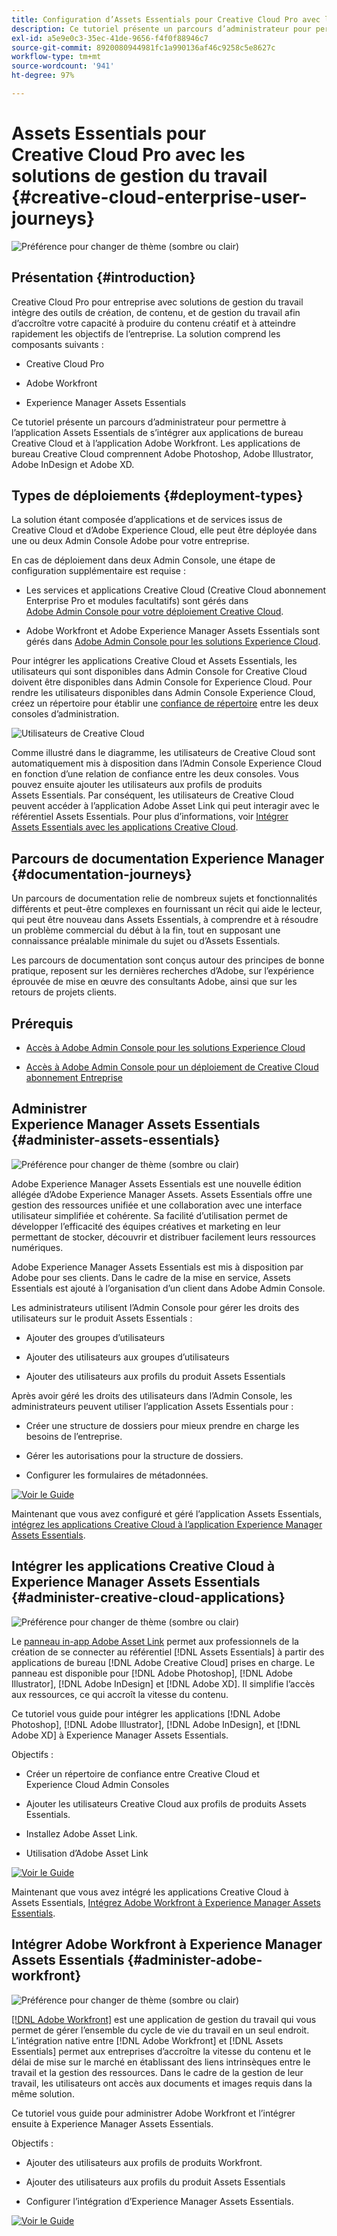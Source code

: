 ```yaml
---
title: Configuration d’Assets Essentials pour Creative Cloud Pro avec les solutions de gestion du travail
description: Ce tutoriel présente un parcours d’administrateur pour permettre à l’application Assets Essentials de s’intégrer aux applications de bureau Creative Cloud et à l’application Adobe Workfront. Les applications de bureau Creative Cloud comprennent Adobe Photoshop, Adobe Illustrator, Adobe InDesign et Adobe XD.
exl-id: a5e9e0c3-35ec-41de-9656-f4f0f88946c7
source-git-commit: 8920080944981fc1a990136af46c9258c5e8627c
workflow-type: tm+mt
source-wordcount: '941'
ht-degree: 97%

---
```


# Assets Essentials pour Creative Cloud Pro avec les solutions de gestion du travail {#creative-cloud-enterprise-user-journeys}

![Préférence pour changer de thème (sombre ou clair)](assets/cce-next-banner-landing-page.png)

## Présentation {#introduction}

Creative Cloud Pro pour entreprise avec solutions de gestion du travail intègre des outils de création, de contenu, et de gestion du travail afin d’accroître votre capacité à produire du contenu créatif et à atteindre rapidement les objectifs de l’entreprise. La solution comprend les composants suivants :

* Creative Cloud Pro

* Adobe Workfront

* Experience Manager Assets Essentials

Ce tutoriel présente un parcours d’administrateur pour permettre à l’application Assets Essentials de s’intégrer aux applications de bureau Creative Cloud et à l’application Adobe Workfront. Les applications de bureau Creative Cloud comprennent Adobe Photoshop, Adobe Illustrator, Adobe InDesign et Adobe XD.

## Types de déploiements {#deployment-types}

La solution étant composée d’applications et de services issus de Creative Cloud et d’Adobe Experience Cloud, elle peut être déployée dans une ou deux Admin Console Adobe pour votre entreprise.

En cas de déploiement dans deux Admin Console, une étape de configuration supplémentaire est requise :

* Les services et applications Creative Cloud (Creative Cloud abonnement Enterprise Pro et modules facultatifs) sont gérés dans [Adobe Admin Console pour votre déploiement Creative Cloud](https://helpx.adobe.com/fr/enterprise/admin-guide.html).

* Adobe Workfront et Adobe Experience Manager Assets Essentials sont gérés dans [Adobe Admin Console pour les solutions Experience Cloud](https://experienceleague.adobe.com/docs/core-services/interface/administration/admin-getting-started.html?lang=fr).

Pour intégrer les applications Creative Cloud et Assets Essentials, les utilisateurs qui sont disponibles dans Admin Console for Creative Cloud doivent être disponibles dans Admin Console for Experience Cloud. Pour rendre les utilisateurs disponibles dans Admin Console Experience Cloud, créez un répertoire pour établir une [confiance de répertoire](https://helpx.adobe.com/fr/enterprise/using/set-up-identity.html) entre les deux consoles d’administration.

![Utilisateurs de Creative Cloud](assets/creative-cloud-users.svg)

Comme illustré dans le diagramme, les utilisateurs de Creative Cloud sont automatiquement mis à disposition dans l’Admin Console Experience Cloud en fonction d’une relation de confiance entre les deux consoles. Vous pouvez ensuite ajouter les utilisateurs aux profils de produits Assets Essentials. Par conséquent, les utilisateurs de Creative Cloud peuvent accéder à l’application Adobe Asset Link qui peut interagir avec le référentiel Assets Essentials. Pour plus d’informations, voir [Intégrer Assets Essentials avec les applications Creative Cloud](integrate-with-creative-cloud.md).

## Parcours de documentation Experience Manager {#documentation-journeys}

Un parcours de documentation relie de nombreux sujets et fonctionnalités différents et peut-être complexes en fournissant un récit qui aide le lecteur, qui peut être nouveau dans Assets Essentials, à comprendre et à résoudre un problème commercial du début à la fin, tout en supposant une connaissance préalable minimale du sujet ou d’Assets Essentials.

Les parcours de documentation sont conçus autour des principes de bonne pratique, reposent sur les dernières recherches d’Adobe, sur l’expérience éprouvée de mise en œuvre des consultants Adobe, ainsi que sur les retours de projets clients.

## Prérequis

* [Accès à Adobe Admin Console pour les solutions Experience Cloud](https://experienceleague.adobe.com/docs/core-services/interface/administration/admin-getting-started.html)

* [Accès à Adobe Admin Console pour un déploiement de Creative Cloud abonnement Entreprise](https://helpx.adobe.com/fr/enterprise/admin-guide.html)

## Administrer Experience Manager Assets Essentials {#administer-assets-essentials}

![Préférence pour changer de thème (sombre ou clair)](assets/cce-assets.png)

Adobe Experience Manager Assets Essentials est une nouvelle édition allégée d’Adobe Experience Manager Assets. Assets Essentials offre une gestion des ressources unifiée et une collaboration avec une interface utilisateur simplifiée et cohérente. Sa facilité d’utilisation permet de développer l’efficacité des équipes créatives et marketing en leur permettant de stocker, découvrir et distribuer facilement leurs ressources numériques.

Adobe Experience Manager Assets Essentials est mis à disposition par Adobe pour ses clients. Dans le cadre de la mise en service, Assets Essentials est ajouté à l’organisation d’un client dans Adobe Admin Console.

Les administrateurs utilisent l’Admin Console pour gérer les droits des utilisateurs sur le produit Assets Essentials :

* Ajouter des groupes d’utilisateurs

* Ajouter des utilisateurs aux groupes d’utilisateurs

* Ajouter des utilisateurs aux profils du produit Assets Essentials

Après avoir géré les droits des utilisateurs dans l’Admin Console, les administrateurs peuvent utiliser l’application Assets Essentials pour :

* Créer une structure de dossiers pour mieux prendre en charge les besoins de l’entreprise.

* Gérer les autorisations pour la structure de dossiers.

* Configurer les formulaires de métadonnées.

[![Voir le Guide](https://helpx.adobe.com/content/dam/help/en/marketing-cloud/how-to/digital-foundation/_jcr_content/main-pars/image_1250343773/see-the-guide-sm.png)](deploy-administer.md)

Maintenant que vous avez configuré et géré l’application Assets Essentials, [intégrez les applications Creative Cloud à l’application Experience Manager Assets Essentials](integrate-with-creative-cloud.md).

## Intégrer les applications Creative Cloud à Experience Manager Assets Essentials {#administer-creative-cloud-applications}

![Préférence pour changer de thème (sombre ou clair)](assets/cce-creative-cloud.png)

Le [panneau in-app Adobe Asset Link](https://www.adobe.com/fr/creativecloud/business/enterprise/adobe-asset-link.html) permet aux professionnels de la création de se connecter au référentiel [!DNL Assets Essentials] à partir des applications de bureau [!DNL Adobe Creative Cloud] prises en charge. Le panneau est disponible pour [!DNL Adobe Photoshop], [!DNL Adobe Illustrator], [!DNL Adobe InDesign] et [!DNL Adobe XD]. Il simplifie l’accès aux ressources, ce qui accroît la vitesse du contenu.

Ce tutoriel vous guide pour intégrer les applications [!DNL Adobe Photoshop], [!DNL Adobe Illustrator], [!DNL Adobe InDesign], et [!DNL Adobe XD] à Experience Manager Assets Essentials.

Objectifs :

* Créer un répertoire de confiance entre Creative Cloud et Experience Cloud Admin Consoles

* Ajouter les utilisateurs Creative Cloud aux profils de produits Assets Essentials.

* Installez Adobe Asset Link.

* Utilisation d’Adobe Asset Link

[![Voir le Guide](https://helpx.adobe.com/content/dam/help/en/marketing-cloud/how-to/digital-foundation/_jcr_content/main-pars/image_1250343773/see-the-guide-sm.png)](integrate-with-creative-cloud.md)

Maintenant que vous avez intégré les applications Creative Cloud à Assets Essentials, [Intégrez Adobe Workfront à Experience Manager Assets Essentials](integrate-with-workfront.md).

## Intégrer Adobe Workfront à Experience Manager Assets Essentials {#administer-adobe-workfront}

![Préférence pour changer de thème (sombre ou clair)](assets/cce-workfront.png)

[[!DNL Adobe Workfront]](https://www.workfront.com/) est une application de gestion du travail qui vous permet de gérer l’ensemble du cycle de vie du travail en un seul endroit. L’intégration native entre [!DNL Adobe Workfront] et [!DNL Assets Essentials] permet aux entreprises d’accroître la vitesse du contenu et le délai de mise sur le marché en établissant des liens intrinsèques entre le travail et la gestion des ressources. Dans le cadre de la gestion de leur travail, les utilisateurs ont accès aux documents et images requis dans la même solution.

Ce tutoriel vous guide pour administrer Adobe Workfront et l’intégrer ensuite à Experience Manager Assets Essentials.

Objectifs :

* Ajouter des utilisateurs aux profils de produits Workfront.

* Ajouter des utilisateurs aux profils du produit Assets Essentials

* Configurer l’intégration d’Experience Manager Assets Essentials.

[![Voir le Guide](https://helpx.adobe.com/content/dam/help/en/marketing-cloud/how-to/digital-foundation/_jcr_content/main-pars/image_1250343773/see-the-guide-sm.png)](integrate-with-workfront.md)
